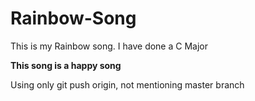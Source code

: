 # Rainbow-Song
This is my Rainbow song. I have done a C Major

__This song is a happy song__

Using only git push origin, not mentioning master branch
